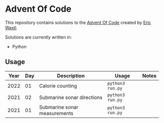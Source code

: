 # Advent Of Code

This repository contains solutions to the [Advent Of Code](https://adventofcode.com/) created by [Eric Wastl](http://was.tl/).

Solutions are currently written in:

- Python

## Usage

| **Year** | **Day** | **Description**              | **Usage**        | **Notes** |
| -------- | ------- | ---------------------------- | ---------------- | --------- |
| 2022     | 01      | Calorie counting             | `python3 run.py` |           |
| 2021     | 02      | Submarine sonar directions   | `python3 run.py` |           |
| 2021     | 01      | Submarine sonar measurements | `python3 run.py` |           |

